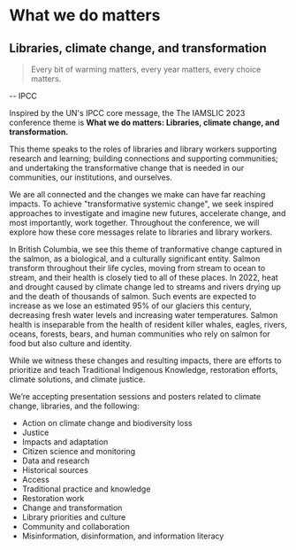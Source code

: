 # What we do matters

## Libraries, climate change, and transformation

> Every bit of warming matters, every year matters, every choice matters.

<span class = "left">-- IPCC</span>

Inspired by the UN's IPCC core message, the The IAMSLIC 2023 conference theme is **What we do matters: Libraries, climate change, and transformation.**

This theme speaks to the roles of libraries and library workers supporting research and learning; building connections and supporting communities; and undertaking the transformative change that is needed in our communities, our institutions, and ourselves.

We are all connected and the changes we make can have far reaching impacts. To achieve "transformative systemic change", we seek inspired approaches to investigate and imagine new futures, accelerate change, and most importantly, work together. Throughout the conference, we will explore how these core messages relate to libraries and library workers.

In British Columbia, we see this theme of tranformative change captured in the salmon, as a biological, and a culturally significant entity. Salmon transform throughout their life cycles, moving from stream to ocean to stream, and their health is closely tied to all of these places. In 2022, heat and drought caused by climate change led to streams and rivers drying up and the death of thousands of salmon. Such events are expected to increase as we lose an estimated 95% of our glaciers this century, decreasing fresh water levels and increasing water temperatures. Salmon health is inseparable from the health of resident killer whales, eagles, rivers, oceans, forests, bears, and human communities who rely on salmon for food but also culture and identity.

While we witness these changes and resulting impacts, there are efforts to prioritize and teach Traditional Indigenous Knowledge, restoration efforts, climate solutions, and climate justice.

We’re accepting presentation sessions and posters related to climate change, libraries, and the following:

- Action on climate change and biodiversity loss
- Justice 
- Impacts and adaptation
- Citizen science and monitoring
- Data and research
- Historical sources
- Access
- Traditional practice and knowledge 
- Restoration work 
- Change and transformation
- Library priorities and culture
- Community and collaboration
- Misinformation, disinformation, and information literacy

